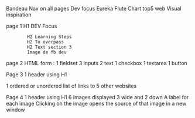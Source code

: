 Bandeau Nav on all pages
Dev focus
Eureka Flute
Chart top5 web
Visual inspiration

page 1      H1 DEV Focus

            H2 Learning Steps
            H2 To overpass
            H2 Text section 3
            Image de fb dev

page 2      HTML form :
1 fieldset
3 inputs
2 text
1 checkbox
1 textarea
1 button

Page 3  1 header using H1

1 ordered or unordered list of links to 5 other websites

Page 4  1 header using H1
6 images displayed 3 wide and 2 down
A label for each image
Clicking on the image opens the source of that image in a new window
